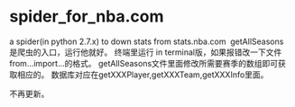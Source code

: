 # spider_for_nba.com
a spider(in python 2.7.x) to down stats from stats.nba.com 
getAllSeasons 是爬虫的入口，运行他就好。 
终端里运行 in terminal版，如果报错改一下文件 from...import...的格式。
getAllSeasons文件里面修改所需要赛季的数组即可获取相应的。
数据库对应在getXXXPlayer,getXXXTeam,getXXXInfo里面。

不再更新。
